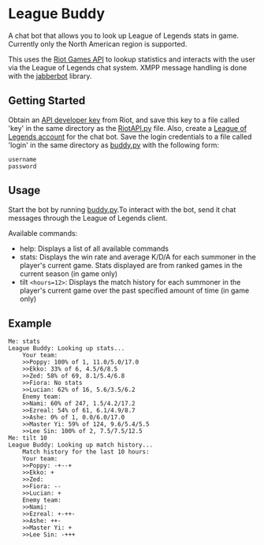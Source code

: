 # League Buddy
A chat bot that allows you to look up League of Legends stats in game. Currently only the North American region is supported.

This uses the [Riot Games API](https://developer.riotgames.com/) to lookup statistics and interacts with the user via the League of Legends chat system. XMPP message handling is done with the [jabberbot](https://pypi.python.org/pypi/jabberbot) library.
## Getting Started
Obtain an [API developer key](https://developer.riotgames.com/) from Riot, and save this key to a file called 'key' in the same directory as the [RiotAPI.py](RiotAPI.py) file. Also, create a [League of Legends account](https://signup.leagueoflegends.com/) for the chat bot. Save the login credentials to a file called 'login' in the same directory as [buddy.py](buddy.py) with the following form:

    username
    password
    
## Usage
Start the bot by running [buddy.py](buddy.py).To interact with the bot, send it chat messages through the League of Legends client.

Available commands:
* help: Displays a list of all available commands
* stats: Displays the win rate and average K/D/A for each summoner in the player's current game. Stats displayed are from ranked games in the current season (in game only)
* tilt `<hours=12>`: Displays the match history for each summoner in the player's current game over the past specified amount of time (in game only)

## Example
    Me: stats
    League Buddy: Looking up stats...
        Your team:
        >>Poppy: 100% of 1, 11.0/5.0/17.0
        >>Ekko: 33% of 6, 4.5/6/8.5
        >>Zed: 58% of 69, 8.1/5.4/6.8
        >>Fiora: No stats
        >>Lucian: 62% of 16, 5.6/3.5/6.2
        Enemy team:
        >>Nami: 60% of 247, 1.5/4.2/17.2
        >>Ezreal: 54% of 61, 6.1/4.9/8.7
        >>Ashe: 0% of 1, 0.0/6.0/17.0
        >>Master Yi: 59% of 124, 9.6/5.4/5.5
        >>Lee Sin: 100% of 2, 7.5/7.5/12.5
    Me: tilt 10
    League Buddy: Looking up match history...
        Match history for the last 10 hours:
        Your team:
        >>Poppy: -+--+
        >>Ekko: +
        >>Zed: 
        >>Fiora: --
        >>Lucian: +
        Enemy team:
        >>Nami: 
        >>Ezreal: +-++-
        >>Ashe: ++-
        >>Master Yi: +
        >>Lee Sin: -+++
